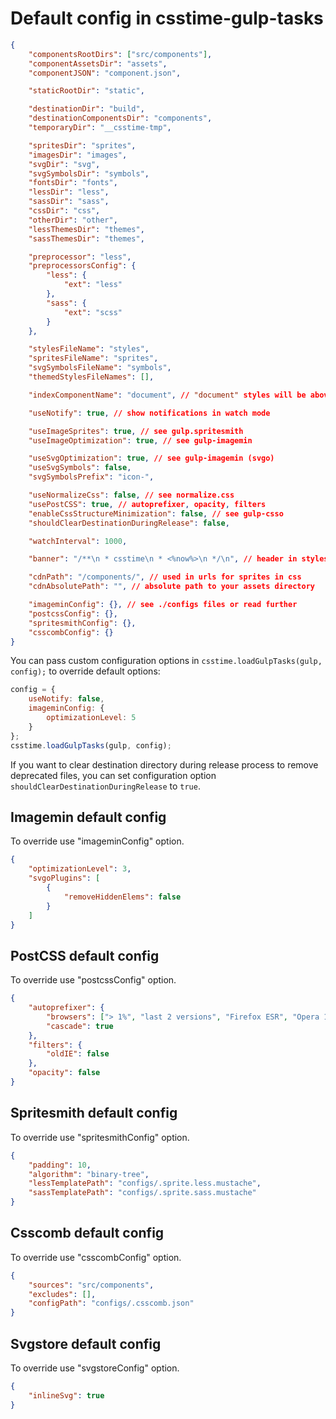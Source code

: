 # Default config in csstime-gulp-tasks

```json
{
	"componentsRootDirs": ["src/components"],
	"componentAssetsDir": "assets",
	"componentJSON": "component.json",

	"staticRootDir": "static",

	"destinationDir": "build",
	"destinationComponentsDir": "components",
	"temporaryDir": "__csstime-tmp",

	"spritesDir": "sprites",
	"imagesDir": "images",
	"svgDir": "svg",
	"svgSymbolsDir": "symbols",
	"fontsDir": "fonts",
	"lessDir": "less",
	"sassDir": "sass",
	"cssDir": "css",
	"otherDir": "other",
	"lessThemesDir": "themes",
	"sassThemesDir": "themes",

	"preprocessor": "less",
	"preprocessorsConfig": {
		"less": {
			"ext": "less"
		},
		"sass": {
			"ext": "scss"
		}
	},

	"stylesFileName": "styles",
	"spritesFileName": "sprites",
	"svgSymbolsFileName": "symbols",
	"themedStylesFileNames": [],

	"indexComponentName": "document", // "document" styles will be above other components styles in styles.css

	"useNotify": true, // show notifications in watch mode

	"useImageSprites": true, // see gulp.spritesmith
	"useImageOptimization": true, // see gulp-imagemin

	"useSvgOptimization": true, // see gulp-imagemin (svgo)
	"useSvgSymbols": false,
   	"svgSymbolsPrefix": "icon-",

	"useNormalizeCss": false, // see normalize.css
	"usePostCSS": true, // autoprefixer, opacity, filters
	"enableCssStructureMinimization": false, // see gulp-csso
	"shouldClearDestinationDuringRelease": false,

	"watchInterval": 1000,

	"banner": "/**\n * csstime\n * <%now%>\n */\n", // header in styles.css, see gulp-header

	"cdnPath": "/components/", // used in urls for sprites in css
	"cdnAbsolutePath": "", // absolute path to your assets directory

	"imageminConfig": {}, // see ./configs files or read further
	"postcssConfig": {},
	"spritesmithConfig": {},
	"csscombConfig": {}
}
```

You can pass custom configuration options in `csstime.loadGulpTasks(gulp, config);` to override default options:
```javascript
config = {
	useNotify: false,
	imageminConfig: {
		optimizationLevel: 5
	}
};
csstime.loadGulpTasks(gulp, config);
```

If you want to clear destination directory during release process to remove deprecated files,
you can set configuration option `shouldClearDestinationDuringRelease` to `true`.

## Imagemin default config
To override use "imageminConfig" option.
```json
{
	"optimizationLevel": 3,
	"svgoPlugins": [
		{
			"removeHiddenElems": false
		}
	]
}
```

## PostCSS default config
To override use "postcssConfig" option.
```json
{
	"autoprefixer": {
		"browsers": ["> 1%", "last 2 versions", "Firefox ESR", "Opera 12.1", "IE 9"],
		"cascade": true
	},
	"filters": {
		"oldIE": false
	},
	"opacity": false
}
```

## Spritesmith default config
To override use "spritesmithConfig" option.
```json
{
	"padding": 10,
	"algorithm": "binary-tree",
	"lessTemplatePath": "configs/.sprite.less.mustache",
	"sassTemplatePath": "configs/.sprite.sass.mustache"
}
```

## Csscomb default config
To override use "csscombConfig" option.
```json
{
	"sources": "src/components",
	"excludes": [],
	"configPath": "configs/.csscomb.json"
}
```

## Svgstore default config
To override use "svgstoreConfig" option.
```json
{
	"inlineSvg": true
}
```
